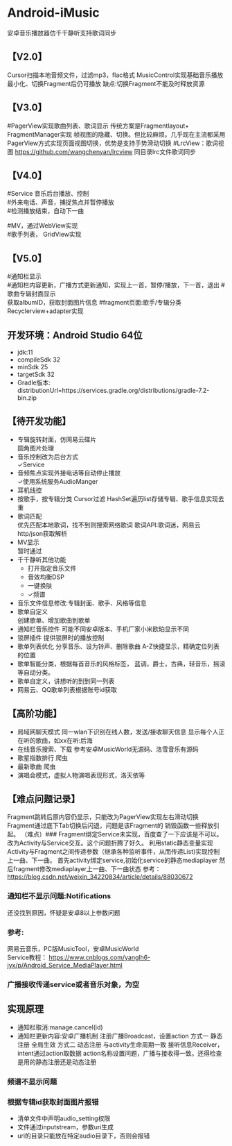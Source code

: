 # Android-iMusic
安卓音乐播放器仿千千静听支持歌词同步

## 【V2.0】  
Cursor扫描本地音频文件，过滤mp3，flac格式
MusicControl实现基础音乐播放
最小化、切换Fragment后仍可播放
缺点:切换Fragment不能及时释放资源

## 【V3.0】  
#PagerView实现歌曲列表、歌词显示 
  传统方案是Fragmentlayout+ FragmentManager实现
帧视图的隐藏、切换。但比较麻烦。几乎现在主流都采用PagerView方式实现页面视图切换，优势是支持手势滑动切换
#LrcView：歌词视图 https://github.com/wangchenyan/lrcview
  同目录lrc文件歌词同步

## 【V4.0】   
#Service 音乐后台播放、控制  
#外来电话、声音，捕捉焦点并暂停播放   
#检测播放结束，自动下一曲  

#MV，通过WebView实现  
#歌手列表， GridView实现  

## 【V5.0】 
#通知栏显示  
#通知栏内容更新，广播方式更新通知，实现上一首，暂停/播放，下一首，退出
#歌曲专辑封面显示  
   获取albumID，获取封面图片信息
#fragment页面:歌手/专辑分类 
   Recyclerview+adapter实现  


## 开发环境：Android Studio 64位  
- jdk:11
- compileSdk 32
- minSdk 25
- targetSdk 32
- Gradle版本: distributionUrl=https\://services.gradle.org/distributions/gradle-7.2-bin.zip


## 【待开发功能】  
+ 专辑旋转封面，仿网易云碟片  
    圆角图片处理
+ 音乐控制改为后台方式  
    ✓Service
+ 音频焦点实现外接电话等自动停止播放  
    ✓使用系统服务AudioManger
+ 耳机线控  
+ 按歌手，按专辑分类
    Cursor过滤
    HashSet遍历list存储专辑、歌手信息实现去重
+ 歌词匹配  
     优先匹配本地歌词，找不到则搜索网络歌词
      歌词API:歌词迷，网易云
       http/json获取解析
+ MV显示  
   暂时通过  
+ 千千静听其他功能  
   + 打开指定音乐文件
   + 音效均衡DSP
   + 一键换肤
   + ✓频谱
+ 音乐文件信息修改:专辑封面、歌手、风格等信息
+ 歌单自定义  
    创建歌单、增加歌曲到歌单
+ 通知栏音乐控件
    可能不同安卓版本、手机厂家小米欧珀显示不同
+ 锁屏插件
     提供锁屏时的播放控制
+ 歌单列表优化
  分享音乐、设为铃声、删除歌曲
  A-Z快捷显示，精确定位列表的位置
+ 歌单智能分类，根据每首音乐的风格标签，
   蓝调，爵士，古典，轻音乐，摇滚等自动分类。
+ 歌单自定义，讲想听的到到同一列表
+ 网易云、QQ歌单列表根据账号id获取
## 【高阶功能】
+ 局域网聊天模式
    同一wlan下识别在线人数，发送/接收聊天信息
    显示每个人正在听的歌曲，如xx在听:后海 
+ 在线音乐搜索、下载
   参考安卓MusicWorld无源码、洛雪音乐有源码
+ 歌星指数排行
   爬虫
+ 最新歌曲
   爬虫
+ 演唱会模式，虚拟人物演唱表现形式，洛天依等

## 【难点问题记录】
Fragment跳转后原内容仍显示，只能改为PagerView实现左右滑动切换
Fragment通过底下Tab切换后闪退，问题是该Fragment的
销毁函数一些释放引起。
（难点）### Fragment绑定Service未实现，百度查了一下应该是不可以。改为Activity与Service交互。这个问题折腾了好久。
利用static静态变量实现Activity与Fragment之间传递参数（继承各种监听事件，从而传递List<Listeners>)实现控制上一曲、下一曲。
      首先activity绑定service,初始化service的静态mediaplayer
      然后fragment修改mediaplayer上一曲、下一曲状态
参考： https://blog.csdn.net/weixin_34220834/article/details/88030672

###  通知栏不显示问题:Notifications
  还没找到原因，怀疑是安卓8以上参数问题
### 参考:
网易云音乐，PC版MusicTool，安卓MusicWorld   
Service教程：
https://www.cnblogs.com/yanglh6-jyx/p/Android_Service_MediaPlayer.html

### 广播接收传递service或者音乐对象，为空  
##  实现原理
+ 通知栏取消:manage.cancel(id)
+ 通知栏更新内容:安卓广播机制
注册广播Broadcast，设置action
方式一 静态注册 全局生效
方式二 动态注册 与activity生命周期一致
接听信息Receiver，intent通过action取数据
action名称设置问题，广播与接收得一致。还得检查是用的静态注册还是动态注册


###  频谱不显示问题

###  根据专辑id获取封面图片报错
+ 清单文件中声明audio_setting权限
+ 文件通过inputstream，参数uri生成
+ uri的目录只能放在特定audio目录下，否则会报错
